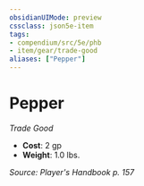 ```yaml
---
obsidianUIMode: preview
cssclass: json5e-item
tags:
- compendium/src/5e/phb
- item/gear/trade-good
aliases: ["Pepper"]
---
```

# Pepper
*Trade Good*  

- **Cost**: 2 gp
- **Weight**: 1.0 lbs.

*Source: Player's Handbook p. 157*
